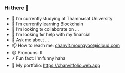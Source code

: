### Hi there 👋



- 🔭 I’m currently studying at Thammasat University
- 🌱 I’m currently learning Blockchain
- 👯 I’m looking to collaborate on ...
- 🤔 I’m looking for help with my financial
- 💬 Ask me about ...
- 📫 How to reach me: chanvit.moungyoo@icloud.com
- 😄 Pronouns: It
- ⚡ Fun fact: I'm funny haha
- 👀 My portfolio: https://chanvitfolio.web.app
